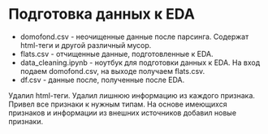 # Подготовка данных к EDA

 - domofond.csv - неочищенные данные после парсинга. Содержат html-теги и другой различный мусор.
 - flats.csv - отчищенные данные, подготовленные к EDA.
 - data_cleaning.ipynb - ноутбук для подготовки данных к EDA. На вход подаем domofond.csv, на выходе получаем flats.csv.
 - df.csv - данные после, полученные после EDA.
 
 Удалил html-теги. Удалил лишнюю информацию из каждого признака. Привел все признаки к нужным типам. На основе имеющихся признаков и информации из внешних источников добавил новые признаки.
